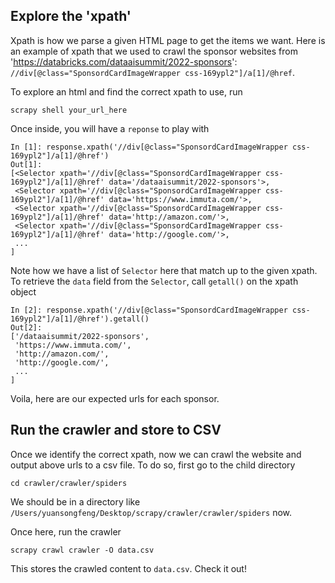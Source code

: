 ## Explore the 'xpath'

Xpath is how we parse a given HTML page to get the items we want. Here is an example of xpath that we used to 
crawl the sponsor websites from 'https://databricks.com/dataaisummit/2022-sponsors':
`//div[@class="SponsordCardImageWrapper css-169ypl2"]/a[1]/@href`. 

To explore an html and find the correct xpath to use, run

```
scrapy shell your_url_here
```

Once inside, you will have a `reponse` to play with
```
In [1]: response.xpath('//div[@class="SponsordCardImageWrapper css-169ypl2"]/a[1]/@href')
Out[1]: 
[<Selector xpath='//div[@class="SponsordCardImageWrapper css-169ypl2"]/a[1]/@href' data='/dataaisummit/2022-sponsors'>,
 <Selector xpath='//div[@class="SponsordCardImageWrapper css-169ypl2"]/a[1]/@href' data='https://www.immuta.com/'>,
 <Selector xpath='//div[@class="SponsordCardImageWrapper css-169ypl2"]/a[1]/@href' data='http://amazon.com/'>,
 <Selector xpath='//div[@class="SponsordCardImageWrapper css-169ypl2"]/a[1]/@href' data='http://google.com/'>,
 ...
]
```
Note how we have a list of `Selector` here that match up to the given xpath. To retrieve the `data`
field from the `Selector`, call `getall()` on the xpath object
```
In [2]: response.xpath('//div[@class="SponsordCardImageWrapper css-169ypl2"]/a[1]/@href').getall()
Out[2]: 
['/dataaisummit/2022-sponsors',
 'https://www.immuta.com/',
 'http://amazon.com/',
 'http://google.com/',
 ...
]
```
Voila, here are our expected urls for each sponsor. 

## Run the crawler and store to CSV

Once we identify the correct xpath, now we can crawl the website and output above urls to a csv file. To do so, first go to the child directory
```
cd crawler/crawler/spiders
```
We should be in a directory like `/Users/yuansongfeng/Desktop/scrapy/crawler/crawler/spiders` now. 

Once here, run the crawler
```
scrapy crawl crawler -O data.csv 
```
This stores the crawled content to `data.csv`. Check it out!